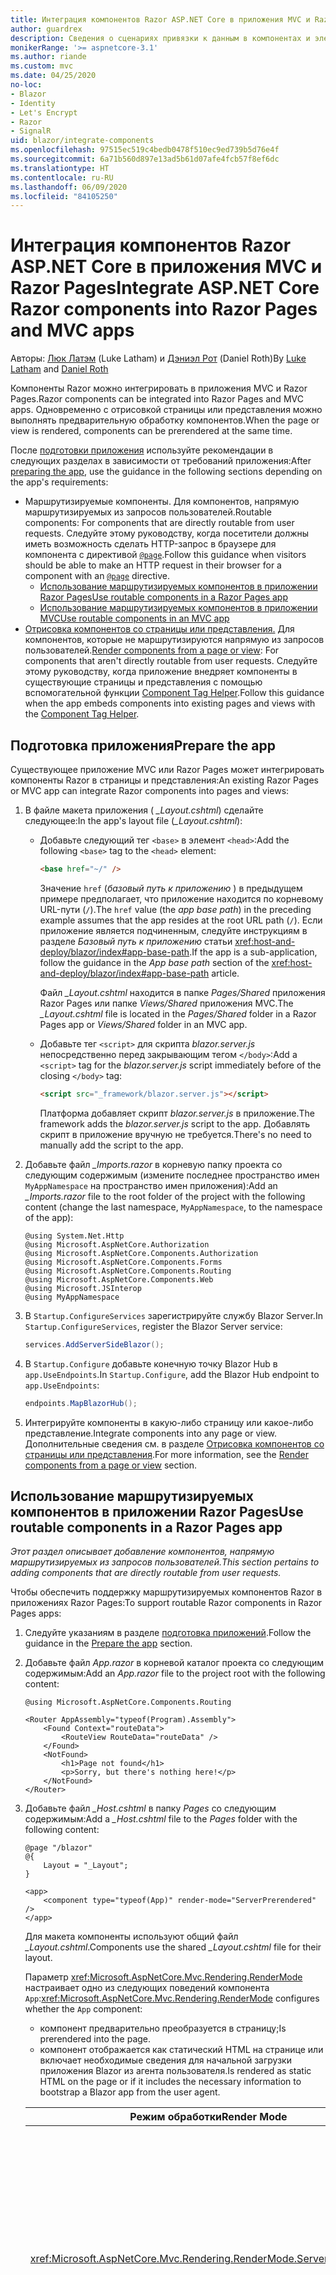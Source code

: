 ```yaml
---
title: Интеграция компонентов Razor ASP.NET Core в приложения MVC и Razor Pages
author: guardrex
description: Сведения о сценариях привязки к данным в компонентах и элементах модели DOM в приложениях Blazor.
monikerRange: '>= aspnetcore-3.1'
ms.author: riande
ms.custom: mvc
ms.date: 04/25/2020
no-loc:
- Blazor
- Identity
- Let's Encrypt
- Razor
- SignalR
uid: blazor/integrate-components
ms.openlocfilehash: 97515ec519c4bedb0478f510ec9ed739b5d76e4f
ms.sourcegitcommit: 6a71b560d897e13ad5b61d07afe4fcb57f8ef6dc
ms.translationtype: HT
ms.contentlocale: ru-RU
ms.lasthandoff: 06/09/2020
ms.locfileid: "84105250"
---
```

# <a name="integrate-aspnet-core-razor-components-into-razor-pages-and-mvc-apps"></a><span data-ttu-id="b1c01-103">Интеграция компонентов Razor ASP.NET Core в приложения MVC и Razor Pages</span><span class="sxs-lookup"><span data-stu-id="b1c01-103">Integrate ASP.NET Core Razor components into Razor Pages and MVC apps</span></span>

<span data-ttu-id="b1c01-104">Авторы: [Люк Латэм](https://github.com/guardrex) (Luke Latham) и [Дэниэл Рот](https://github.com/danroth27) (Daniel Roth)</span><span class="sxs-lookup"><span data-stu-id="b1c01-104">By [Luke Latham](https://github.com/guardrex) and [Daniel Roth](https://github.com/danroth27)</span></span>

<span data-ttu-id="b1c01-105">Компоненты Razor можно интегрировать в приложения MVC и Razor Pages.</span><span class="sxs-lookup"><span data-stu-id="b1c01-105">Razor components can be integrated into Razor Pages and MVC apps.</span></span> <span data-ttu-id="b1c01-106">Одновременно с отрисовкой страницы или представления можно выполнять предварительную обработку компонентов.</span><span class="sxs-lookup"><span data-stu-id="b1c01-106">When the page or view is rendered, components can be prerendered at the same time.</span></span>

<span data-ttu-id="b1c01-107">После [подготовки приложения](#prepare-the-app) используйте рекомендации в следующих разделах в зависимости от требований приложения:</span><span class="sxs-lookup"><span data-stu-id="b1c01-107">After [preparing the app](#prepare-the-app), use the guidance in the following sections depending on the app's requirements:</span></span>

* <span data-ttu-id="b1c01-108">Маршрутизируемые компоненты. Для компонентов, напрямую маршрутизируемых из запросов пользователей.</span><span class="sxs-lookup"><span data-stu-id="b1c01-108">Routable components: For components that are directly routable from user requests.</span></span> <span data-ttu-id="b1c01-109">Следуйте этому руководству, когда посетители должны иметь возможность сделать HTTP-запрос в браузере для компонента с директивой [`@page`](xref:mvc/views/razor#page).</span><span class="sxs-lookup"><span data-stu-id="b1c01-109">Follow this guidance when visitors should be able to make an HTTP request in their browser for a component with an [`@page`](xref:mvc/views/razor#page) directive.</span></span>
  * <span data-ttu-id="b1c01-110">[Использование маршрутизируемых компонентов в приложении Razor Pages](#use-routable-components-in-a-razor-pages-app)</span><span class="sxs-lookup"><span data-stu-id="b1c01-110">[Use routable components in a Razor Pages app](#use-routable-components-in-a-razor-pages-app)</span></span>
  * [<span data-ttu-id="b1c01-111">Использование маршрутизируемых компонентов в приложении MVC</span><span class="sxs-lookup"><span data-stu-id="b1c01-111">Use routable components in an MVC app</span></span>](#use-routable-components-in-an-mvc-app)
* <span data-ttu-id="b1c01-112">[Отрисовка компонентов со страницы или представления.](#render-components-from-a-page-or-view) Для компонентов, которые не маршрутизируются напрямую из запросов пользователей.</span><span class="sxs-lookup"><span data-stu-id="b1c01-112">[Render components from a page or view](#render-components-from-a-page-or-view): For components that aren't directly routable from user requests.</span></span> <span data-ttu-id="b1c01-113">Следуйте этому руководству, когда приложение внедряет компоненты в существующие страницы и представления с помощью вспомогательной функции [Component Tag Helper](xref:mvc/views/tag-helpers/builtin-th/component-tag-helper).</span><span class="sxs-lookup"><span data-stu-id="b1c01-113">Follow this guidance when the app embeds components into existing pages and views with the [Component Tag Helper](xref:mvc/views/tag-helpers/builtin-th/component-tag-helper).</span></span>

## <a name="prepare-the-app"></a><span data-ttu-id="b1c01-114">Подготовка приложения</span><span class="sxs-lookup"><span data-stu-id="b1c01-114">Prepare the app</span></span>

<span data-ttu-id="b1c01-115">Существующее приложение MVC или Razor Pages может интегрировать компоненты Razor в страницы и представления:</span><span class="sxs-lookup"><span data-stu-id="b1c01-115">An existing Razor Pages or MVC app can integrate Razor components into pages and views:</span></span>

1. <span data-ttu-id="b1c01-116">В файле макета приложения ( *_Layout.cshtml*) сделайте следующее:</span><span class="sxs-lookup"><span data-stu-id="b1c01-116">In the app's layout file (*_Layout.cshtml*):</span></span>

   * <span data-ttu-id="b1c01-117">Добавьте следующий тег `<base>` в элемент `<head>`:</span><span class="sxs-lookup"><span data-stu-id="b1c01-117">Add the following `<base>` tag to the `<head>` element:</span></span>

     ```html
     <base href="~/" />
     ```

     <span data-ttu-id="b1c01-118">Значение `href` (*базовый путь к приложению* ) в предыдущем примере предполагает, что приложение находится по корневому URL-пути (`/`).</span><span class="sxs-lookup"><span data-stu-id="b1c01-118">The `href` value (the *app base path*) in the preceding example assumes that the app resides at the root URL path (`/`).</span></span> <span data-ttu-id="b1c01-119">Если приложение является подчиненным, следуйте инструкциям в разделе *Базовый путь к приложению* статьи <xref:host-and-deploy/blazor/index#app-base-path>.</span><span class="sxs-lookup"><span data-stu-id="b1c01-119">If the app is a sub-application, follow the guidance in the *App base path* section of the <xref:host-and-deploy/blazor/index#app-base-path> article.</span></span>

     <span data-ttu-id="b1c01-120">Файл *_Layout.cshtml* находится в папке *Pages/Shared* приложения Razor Pages или папке *Views/Shared* приложения MVC.</span><span class="sxs-lookup"><span data-stu-id="b1c01-120">The *_Layout.cshtml* file is located in the *Pages/Shared* folder in a Razor Pages app or *Views/Shared* folder in an MVC app.</span></span>

   * <span data-ttu-id="b1c01-121">Добавьте тег `<script>` для скрипта *blazor.server.js* непосредственно перед закрывающим тегом `</body>`:</span><span class="sxs-lookup"><span data-stu-id="b1c01-121">Add a `<script>` tag for the *blazor.server.js* script immediately before of the closing `</body>` tag:</span></span>

     ```html
     <script src="_framework/blazor.server.js"></script>
     ```

     <span data-ttu-id="b1c01-122">Платформа добавляет скрипт *blazor.server.js* в приложение.</span><span class="sxs-lookup"><span data-stu-id="b1c01-122">The framework adds the *blazor.server.js* script to the app.</span></span> <span data-ttu-id="b1c01-123">Добавлять скрипт в приложение вручную не требуется.</span><span class="sxs-lookup"><span data-stu-id="b1c01-123">There's no need to manually add the script to the app.</span></span>

1. <span data-ttu-id="b1c01-124">Добавьте файл *_Imports.razor* в корневую папку проекта со следующим содержимым (измените последнее пространство имен `MyAppNamespace` на пространство имен приложения):</span><span class="sxs-lookup"><span data-stu-id="b1c01-124">Add an *_Imports.razor* file to the root folder of the project with the following content (change the last namespace, `MyAppNamespace`, to the namespace of the app):</span></span>

   ```razor
   @using System.Net.Http
   @using Microsoft.AspNetCore.Authorization
   @using Microsoft.AspNetCore.Components.Authorization
   @using Microsoft.AspNetCore.Components.Forms
   @using Microsoft.AspNetCore.Components.Routing
   @using Microsoft.AspNetCore.Components.Web
   @using Microsoft.JSInterop
   @using MyAppNamespace
   ```

1. <span data-ttu-id="b1c01-125">В `Startup.ConfigureServices` зарегистрируйте службу Blazor Server.</span><span class="sxs-lookup"><span data-stu-id="b1c01-125">In `Startup.ConfigureServices`, register the Blazor Server service:</span></span>

   ```csharp
   services.AddServerSideBlazor();
   ```

1. <span data-ttu-id="b1c01-126">В `Startup.Configure` добавьте конечную точку Blazor Hub в `app.UseEndpoints`.</span><span class="sxs-lookup"><span data-stu-id="b1c01-126">In `Startup.Configure`, add the Blazor Hub endpoint to `app.UseEndpoints`:</span></span>

   ```csharp
   endpoints.MapBlazorHub();
   ```

1. <span data-ttu-id="b1c01-127">Интегрируйте компоненты в какую-либо страницу или какое-либо представление.</span><span class="sxs-lookup"><span data-stu-id="b1c01-127">Integrate components into any page or view.</span></span> <span data-ttu-id="b1c01-128">Дополнительные сведения см. в разделе [Отрисовка компонентов со страницы или представления](#render-components-from-a-page-or-view).</span><span class="sxs-lookup"><span data-stu-id="b1c01-128">For more information, see the [Render components from a page or view](#render-components-from-a-page-or-view) section.</span></span>

## <a name="use-routable-components-in-a-razor-pages-app"></a><span data-ttu-id="b1c01-129">Использование маршрутизируемых компонентов в приложении Razor Pages</span><span class="sxs-lookup"><span data-stu-id="b1c01-129">Use routable components in a Razor Pages app</span></span>

<span data-ttu-id="b1c01-130">*Этот раздел описывает добавление компонентов, напрямую маршрутизируемых из запросов пользователей.*</span><span class="sxs-lookup"><span data-stu-id="b1c01-130">*This section pertains to adding components that are directly routable from user requests.*</span></span>

<span data-ttu-id="b1c01-131">Чтобы обеспечить поддержку маршрутизируемых компонентов Razor в приложениях Razor Pages:</span><span class="sxs-lookup"><span data-stu-id="b1c01-131">To support routable Razor components in Razor Pages apps:</span></span>

1. <span data-ttu-id="b1c01-132">Следуйте указаниям в разделе [подготовка приложений](#prepare-the-app).</span><span class="sxs-lookup"><span data-stu-id="b1c01-132">Follow the guidance in the [Prepare the app](#prepare-the-app) section.</span></span>

1. <span data-ttu-id="b1c01-133">Добавьте файл *App.razor* в корневой каталог проекта со следующим содержимым:</span><span class="sxs-lookup"><span data-stu-id="b1c01-133">Add an *App.razor* file to the project root with the following content:</span></span>

   ```razor
   @using Microsoft.AspNetCore.Components.Routing

   <Router AppAssembly="typeof(Program).Assembly">
       <Found Context="routeData">
           <RouteView RouteData="routeData" />
       </Found>
       <NotFound>
           <h1>Page not found</h1>
           <p>Sorry, but there's nothing here!</p>
       </NotFound>
   </Router>
   ```

1. <span data-ttu-id="b1c01-134">Добавьте файл *_Host.cshtml* в папку *Pages* со следующим содержимым:</span><span class="sxs-lookup"><span data-stu-id="b1c01-134">Add a *_Host.cshtml* file to the *Pages* folder with the following content:</span></span>

   ```cshtml
   @page "/blazor"
   @{
       Layout = "_Layout";
   }

   <app>
       <component type="typeof(App)" render-mode="ServerPrerendered" />
   </app>
   ```

   <span data-ttu-id="b1c01-135">Для макета компоненты используют общий файл *_Layout.cshtml*.</span><span class="sxs-lookup"><span data-stu-id="b1c01-135">Components use the shared *_Layout.cshtml* file for their layout.</span></span>

   <span data-ttu-id="b1c01-136">Параметр <xref:Microsoft.AspNetCore.Mvc.Rendering.RenderMode> настраивает одно из следующих поведений компонента `App`:</span><span class="sxs-lookup"><span data-stu-id="b1c01-136"><xref:Microsoft.AspNetCore.Mvc.Rendering.RenderMode> configures whether the `App` component:</span></span>

   * <span data-ttu-id="b1c01-137">компонент предварительно преобразуется в страницу;</span><span class="sxs-lookup"><span data-stu-id="b1c01-137">Is prerendered into the page.</span></span>
   * <span data-ttu-id="b1c01-138">компонент отображается как статический HTML на странице или включает необходимые сведения для начальной загрузки приложения Blazor из агента пользователя.</span><span class="sxs-lookup"><span data-stu-id="b1c01-138">Is rendered as static HTML on the page or if it includes the necessary information to bootstrap a Blazor app from the user agent.</span></span>

   | <span data-ttu-id="b1c01-139">Режим обработки</span><span class="sxs-lookup"><span data-stu-id="b1c01-139">Render Mode</span></span> | <span data-ttu-id="b1c01-140">Описание</span><span class="sxs-lookup"><span data-stu-id="b1c01-140">Description</span></span> |
   | ----------- | ----------- |
   | <xref:Microsoft.AspNetCore.Mvc.Rendering.RenderMode.ServerPrerendered> | <span data-ttu-id="b1c01-141">Преобразует компонент `App` в статический HTML и включает метку приложения Blazor Server.</span><span class="sxs-lookup"><span data-stu-id="b1c01-141">Renders the `App` component into static HTML and includes a marker for a Blazor Server app.</span></span> <span data-ttu-id="b1c01-142">При запуске пользовательского агента эта метка используется для начальной загрузки приложения Blazor.</span><span class="sxs-lookup"><span data-stu-id="b1c01-142">When the user-agent starts, this marker is used to bootstrap a Blazor app.</span></span> |
   | <xref:Microsoft.AspNetCore.Mvc.Rendering.RenderMode.Server> | <span data-ttu-id="b1c01-143">Отображает метку приложения Blazor Server.</span><span class="sxs-lookup"><span data-stu-id="b1c01-143">Renders a marker for a Blazor Server app.</span></span> <span data-ttu-id="b1c01-144">Выходные данные компонента `App` не включаются.</span><span class="sxs-lookup"><span data-stu-id="b1c01-144">Output from the `App` component isn't included.</span></span> <span data-ttu-id="b1c01-145">При запуске пользовательского агента эта метка используется для начальной загрузки приложения Blazor.</span><span class="sxs-lookup"><span data-stu-id="b1c01-145">When the user-agent starts, this marker is used to bootstrap a Blazor app.</span></span> |
   | <xref:Microsoft.AspNetCore.Mvc.Rendering.RenderMode.Static> | <span data-ttu-id="b1c01-146">Преобразует компонент `App` в статический HTML.</span><span class="sxs-lookup"><span data-stu-id="b1c01-146">Renders the `App` component into static HTML.</span></span> |

   <span data-ttu-id="b1c01-147">Дополнительные сведения о компоненте Tag Helper см. в разделе <xref:mvc/views/tag-helpers/builtin-th/component-tag-helper>.</span><span class="sxs-lookup"><span data-stu-id="b1c01-147">For more information on the Component Tag Helper, see <xref:mvc/views/tag-helpers/builtin-th/component-tag-helper>.</span></span>

1. <span data-ttu-id="b1c01-148">Добавьте маршрут с низким приоритетом для страницы *_Host.cshtml* в конфигурацию конечной точки в `Startup.Configure`:</span><span class="sxs-lookup"><span data-stu-id="b1c01-148">Add a low-priority route for the *_Host.cshtml* page to endpoint configuration in `Startup.Configure`:</span></span>

   ```csharp
   app.UseEndpoints(endpoints =>
   {
       ...

       endpoints.MapFallbackToPage("/_Host");
   });
   ```

1. <span data-ttu-id="b1c01-149">Добавьте маршрутизируемые компоненты в приложение.</span><span class="sxs-lookup"><span data-stu-id="b1c01-149">Add routable components to the app.</span></span> <span data-ttu-id="b1c01-150">Пример:</span><span class="sxs-lookup"><span data-stu-id="b1c01-150">For example:</span></span>

   ```razor
   @page "/counter"

   <h1>Counter</h1>

   ...
   ```

<span data-ttu-id="b1c01-151">Дополнительные сведения о пространствах имен см. в разделе [Пространства имен компонентов](#component-namespaces).</span><span class="sxs-lookup"><span data-stu-id="b1c01-151">For more information on namespaces, see the [Component namespaces](#component-namespaces) section.</span></span>

## <a name="use-routable-components-in-an-mvc-app"></a><span data-ttu-id="b1c01-152">Использование маршрутизируемых компонентов в приложении MVC</span><span class="sxs-lookup"><span data-stu-id="b1c01-152">Use routable components in an MVC app</span></span>

<span data-ttu-id="b1c01-153">*Этот раздел описывает добавление компонентов, напрямую маршрутизируемых из запросов пользователей.*</span><span class="sxs-lookup"><span data-stu-id="b1c01-153">*This section pertains to adding components that are directly routable from user requests.*</span></span>

<span data-ttu-id="b1c01-154">Для поддержки маршрутизируемых компонентов Razor в приложениях MVC сделайте следующее:</span><span class="sxs-lookup"><span data-stu-id="b1c01-154">To support routable Razor components in MVC apps:</span></span>

1. <span data-ttu-id="b1c01-155">Следуйте указаниям в разделе [подготовка приложений](#prepare-the-app).</span><span class="sxs-lookup"><span data-stu-id="b1c01-155">Follow the guidance in the [Prepare the app](#prepare-the-app) section.</span></span>

1. <span data-ttu-id="b1c01-156">Добавьте файл *App.razor* в корневой каталог проекта со следующим содержимым:</span><span class="sxs-lookup"><span data-stu-id="b1c01-156">Add an *App.razor* file to the root of the project with the following content:</span></span>

   ```razor
   @using Microsoft.AspNetCore.Components.Routing

   <Router AppAssembly="typeof(Program).Assembly">
       <Found Context="routeData">
           <RouteView RouteData="routeData" />
       </Found>
       <NotFound>
           <h1>Page not found</h1>
           <p>Sorry, but there's nothing here!</p>
       </NotFound>
   </Router>
   ```

1. <span data-ttu-id="b1c01-157">Добавьте файл *_Host.cshtml* в папку *Views/Home* со следующим содержимым:</span><span class="sxs-lookup"><span data-stu-id="b1c01-157">Add a *_Host.cshtml* file to the *Views/Home* folder with the following content:</span></span>

   ```cshtml
   @{
       Layout = "_Layout";
   }

   <app>
       <component type="typeof(App)" render-mode="ServerPrerendered" />
   </app>
   ```

   <span data-ttu-id="b1c01-158">Для макета компоненты используют общий файл *_Layout.cshtml*.</span><span class="sxs-lookup"><span data-stu-id="b1c01-158">Components use the shared *_Layout.cshtml* file for their layout.</span></span>
   
   <span data-ttu-id="b1c01-159">Параметр <xref:Microsoft.AspNetCore.Mvc.Rendering.RenderMode> настраивает одно из следующих поведений компонента `App`:</span><span class="sxs-lookup"><span data-stu-id="b1c01-159"><xref:Microsoft.AspNetCore.Mvc.Rendering.RenderMode> configures whether the `App` component:</span></span>

   * <span data-ttu-id="b1c01-160">компонент предварительно преобразуется в страницу;</span><span class="sxs-lookup"><span data-stu-id="b1c01-160">Is prerendered into the page.</span></span>
   * <span data-ttu-id="b1c01-161">компонент отображается как статический HTML на странице или включает необходимые сведения для начальной загрузки приложения Blazor из агента пользователя.</span><span class="sxs-lookup"><span data-stu-id="b1c01-161">Is rendered as static HTML on the page or if it includes the necessary information to bootstrap a Blazor app from the user agent.</span></span>

   | <span data-ttu-id="b1c01-162">Режим обработки</span><span class="sxs-lookup"><span data-stu-id="b1c01-162">Render Mode</span></span> | <span data-ttu-id="b1c01-163">Описание</span><span class="sxs-lookup"><span data-stu-id="b1c01-163">Description</span></span> |
   | ----------- | ----------- |
   | <xref:Microsoft.AspNetCore.Mvc.Rendering.RenderMode.ServerPrerendered> | <span data-ttu-id="b1c01-164">Преобразует компонент `App` в статический HTML и включает метку приложения Blazor Server.</span><span class="sxs-lookup"><span data-stu-id="b1c01-164">Renders the `App` component into static HTML and includes a marker for a Blazor Server app.</span></span> <span data-ttu-id="b1c01-165">При запуске пользовательского агента эта метка используется для начальной загрузки приложения Blazor.</span><span class="sxs-lookup"><span data-stu-id="b1c01-165">When the user-agent starts, this marker is used to bootstrap a Blazor app.</span></span> |
   | <xref:Microsoft.AspNetCore.Mvc.Rendering.RenderMode.Server> | <span data-ttu-id="b1c01-166">Отображает метку приложения Blazor Server.</span><span class="sxs-lookup"><span data-stu-id="b1c01-166">Renders a marker for a Blazor Server app.</span></span> <span data-ttu-id="b1c01-167">Выходные данные компонента `App` не включаются.</span><span class="sxs-lookup"><span data-stu-id="b1c01-167">Output from the `App` component isn't included.</span></span> <span data-ttu-id="b1c01-168">При запуске пользовательского агента эта метка используется для начальной загрузки приложения Blazor.</span><span class="sxs-lookup"><span data-stu-id="b1c01-168">When the user-agent starts, this marker is used to bootstrap a Blazor app.</span></span> |
   | <xref:Microsoft.AspNetCore.Mvc.Rendering.RenderMode.Static> | <span data-ttu-id="b1c01-169">Преобразует компонент `App` в статический HTML.</span><span class="sxs-lookup"><span data-stu-id="b1c01-169">Renders the `App` component into static HTML.</span></span> |

   <span data-ttu-id="b1c01-170">Дополнительные сведения о компоненте Tag Helper см. в разделе <xref:mvc/views/tag-helpers/builtin-th/component-tag-helper>.</span><span class="sxs-lookup"><span data-stu-id="b1c01-170">For more information on the Component Tag Helper, see <xref:mvc/views/tag-helpers/builtin-th/component-tag-helper>.</span></span>

1. <span data-ttu-id="b1c01-171">Добавьте действие в контроллер Home:</span><span class="sxs-lookup"><span data-stu-id="b1c01-171">Add an action to the Home controller:</span></span>

   ```csharp
   public IActionResult Blazor()
   {
      return View("_Host");
   }
   ```

1. <span data-ttu-id="b1c01-172">Добавьте маршрут с низким приоритетом для действия контроллера, которое возвращает представление *_Host.cshtml*, в конфигурацию конечной точки в `Startup.Configure`:</span><span class="sxs-lookup"><span data-stu-id="b1c01-172">Add a low-priority route for the controller action that returns the *_Host.cshtml* view to the endpoint configuration in `Startup.Configure`:</span></span>

   ```csharp
   app.UseEndpoints(endpoints =>
   {
       ...

       endpoints.MapFallbackToController("Blazor", "Home");
   });
   ```

1. <span data-ttu-id="b1c01-173">Создайте папку *Pages* и добавьте маршрутизируемые компоненты в приложение.</span><span class="sxs-lookup"><span data-stu-id="b1c01-173">Create a *Pages* folder and add routable components to the app.</span></span> <span data-ttu-id="b1c01-174">Пример:</span><span class="sxs-lookup"><span data-stu-id="b1c01-174">For example:</span></span>

   ```razor
   @page "/counter"

   <h1>Counter</h1>

   ...
   ```

<span data-ttu-id="b1c01-175">Дополнительные сведения о пространствах имен см. в разделе [Пространства имен компонентов](#component-namespaces).</span><span class="sxs-lookup"><span data-stu-id="b1c01-175">For more information on namespaces, see the [Component namespaces](#component-namespaces) section.</span></span>

## <a name="render-components-from-a-page-or-view"></a><span data-ttu-id="b1c01-176">Отрисовка компонентов со страницы или представления</span><span class="sxs-lookup"><span data-stu-id="b1c01-176">Render components from a page or view</span></span>

<span data-ttu-id="b1c01-177">*Этот раздел описывает добавление на страницы или в представления компонентов, не являющихся напрямую маршрутизируемыми из запросов пользователей.*</span><span class="sxs-lookup"><span data-stu-id="b1c01-177">*This section pertains to adding components to pages or views, where the components aren't directly routable from user requests.*</span></span>

<span data-ttu-id="b1c01-178">Чтобы отрисовать компонент из страницы или представления, используйте [вспомогательную функцию тега компонента](xref:mvc/views/tag-helpers/builtin-th/component-tag-helper).</span><span class="sxs-lookup"><span data-stu-id="b1c01-178">To render a component from a page or view, use the [Component Tag Helper](xref:mvc/views/tag-helpers/builtin-th/component-tag-helper).</span></span>

### <a name="render-stateful-interactive-components"></a><span data-ttu-id="b1c01-179">Отрисовка интерактивных компонентов с отслеживанием состояния</span><span class="sxs-lookup"><span data-stu-id="b1c01-179">Render stateful interactive components</span></span>

<span data-ttu-id="b1c01-180">На страницу или в представление Razor можно добавить интерактивные компоненты с отслеживанием состояния.</span><span class="sxs-lookup"><span data-stu-id="b1c01-180">Stateful interactive components can be added to a Razor page or view.</span></span>

<span data-ttu-id="b1c01-181">При отображении страницы или представления:</span><span class="sxs-lookup"><span data-stu-id="b1c01-181">When the page or view renders:</span></span>

* <span data-ttu-id="b1c01-182">компонент предварительно отображается страницей или представлением;</span><span class="sxs-lookup"><span data-stu-id="b1c01-182">The component is prerendered with the page or view.</span></span>
* <span data-ttu-id="b1c01-183">исходное состояние компонента, используемое для предварительной визуализации, теряется;</span><span class="sxs-lookup"><span data-stu-id="b1c01-183">The initial component state used for prerendering is lost.</span></span>
* <span data-ttu-id="b1c01-184">новое состояние компонента создается при установке подключения SignalR.</span><span class="sxs-lookup"><span data-stu-id="b1c01-184">New component state is created when the SignalR connection is established.</span></span>

<span data-ttu-id="b1c01-185">Следующая страница Razor визуализирует компонент `Counter`.</span><span class="sxs-lookup"><span data-stu-id="b1c01-185">The following Razor page renders a `Counter` component:</span></span>

```cshtml
<h1>My Razor Page</h1>

<component type="typeof(Counter)" render-mode="ServerPrerendered" 
    param-InitialValue="InitialValue" />

@functions {
    [BindProperty(SupportsGet=true)]
    public int InitialValue { get; set; }
}
```

<span data-ttu-id="b1c01-186">Для получения дополнительной информации см. <xref:mvc/views/tag-helpers/builtin-th/component-tag-helper>.</span><span class="sxs-lookup"><span data-stu-id="b1c01-186">For more information, see <xref:mvc/views/tag-helpers/builtin-th/component-tag-helper>.</span></span>

### <a name="render-noninteractive-components"></a><span data-ttu-id="b1c01-187">Отрисовка неинтерактивных компонентов</span><span class="sxs-lookup"><span data-stu-id="b1c01-187">Render noninteractive components</span></span>

<span data-ttu-id="b1c01-188">На следующей странице Razor компонент `Counter` статически подготавливается к просмотру с начальным значением, указанным с помощью формы.</span><span class="sxs-lookup"><span data-stu-id="b1c01-188">In the following Razor page, the `Counter` component is statically rendered with an initial value that's specified using a form.</span></span> <span data-ttu-id="b1c01-189">Так как этот компонент отображается статически, он не может быть интерактивным:</span><span class="sxs-lookup"><span data-stu-id="b1c01-189">Since the component is statically rendered, the component isn't interactive:</span></span>

```cshtml
<h1>My Razor Page</h1>

<form>
    <input type="number" asp-for="InitialValue" />
    <button type="submit">Set initial value</button>
</form>

<component type="typeof(Counter)" render-mode="Static" 
    param-InitialValue="InitialValue" />

@functions {
    [BindProperty(SupportsGet=true)]
    public int InitialValue { get; set; }
}
```

<span data-ttu-id="b1c01-190">Для получения дополнительной информации см. <xref:mvc/views/tag-helpers/builtin-th/component-tag-helper>.</span><span class="sxs-lookup"><span data-stu-id="b1c01-190">For more information, see <xref:mvc/views/tag-helpers/builtin-th/component-tag-helper>.</span></span>

## <a name="component-namespaces"></a><span data-ttu-id="b1c01-191">Пространства имен компонентов</span><span class="sxs-lookup"><span data-stu-id="b1c01-191">Component namespaces</span></span>

<span data-ttu-id="b1c01-192">При использовании настраиваемой папки для хранения компонентов приложения добавьте пространство имен, представляющее эту папку, на страницу или в представление либо в файл *_ViewImports.cshtml*.</span><span class="sxs-lookup"><span data-stu-id="b1c01-192">When using a custom folder to hold the app's components, add the namespace representing the folder to either the page/view or to the *_ViewImports.cshtml* file.</span></span> <span data-ttu-id="b1c01-193">В следующем примере:</span><span class="sxs-lookup"><span data-stu-id="b1c01-193">In the following example:</span></span>

* <span data-ttu-id="b1c01-194">Измените `MyAppNamespace` на пространство имен приложения.</span><span class="sxs-lookup"><span data-stu-id="b1c01-194">Change `MyAppNamespace` to the app's namespace.</span></span>
* <span data-ttu-id="b1c01-195">Если папка с именем *Components* не используется для хранения компонентов, измените `Components` на папку, где находятся компоненты.</span><span class="sxs-lookup"><span data-stu-id="b1c01-195">If a folder named *Components* isn't used to hold the components, change `Components` to the folder where the components reside.</span></span>

```cshtml
@using MyAppNamespace.Components
```

<span data-ttu-id="b1c01-196">Файл *_ViewImports.cshtml* находится в папке *Pages* приложения Razor Pages или папке *Views* приложения MVC.</span><span class="sxs-lookup"><span data-stu-id="b1c01-196">The *_ViewImports.cshtml* file is located in the *Pages* folder of a Razor Pages app or the *Views* folder of an MVC app.</span></span>

<span data-ttu-id="b1c01-197">Для получения дополнительной информации см. <xref:blazor/components#import-components>.</span><span class="sxs-lookup"><span data-stu-id="b1c01-197">For more information, see <xref:blazor/components#import-components>.</span></span>
